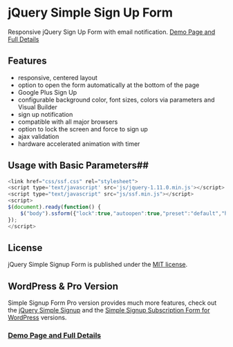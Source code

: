 # jQuery Simple Sign Up Form

Responsive jQuery Sign Up Form with email notification. [Demo Page and Full Details](http://pantherius.com/free-jquery-wordpress-signup-form)

## Features ##
* responsive, centered layout
* option to open the form automatically at the bottom of the page
* Google Plus Sign Up
* configurable background color, font sizes, colors via parameters and Visual Builder
* sign up notification
* compatible with all major browsers
* option to lock the screen and force to sign up
* ajax validation
* hardware accelerated animation with timer

## Usage with Basic Parameters##
```javascript
<link href="css/ssf.css" rel="stylesheet">
<script type='text/javascript' src='js/jquery-1.11.0.min.js'></script>
<script type="text/javascript" src="js/ssf.min.js"></script>
<script>
$(document).ready(function() {									
	$("body").ssform({"lock":true,"autoopen":true,"preset":"default","hideclose":false,"closewithlayer":true,"timer":2000});
});
</script>
```

## License ##

jQuery Simple Signup Form is published under the [MIT license](http://www.opensource.org/licenses/mit-license).

## WordPress & Pro Version ##

Simple Signup Form Pro version provides much more features, check out the [jQuery Simple Signup](http://codecanyon.net/item/simple-subscription-popupjquery-email-signup-form/7301421?ref=pantherius) and the [Simple Signup Subscription Form for WordPress](http://codecanyon.net/item/simple-signup-wordpress-email-subscription-form/7644126?ref=pantherius) versions.

### [Demo Page and Full Details](http://pantherius.com/free-jquery-wordpress-signup-form) ###
